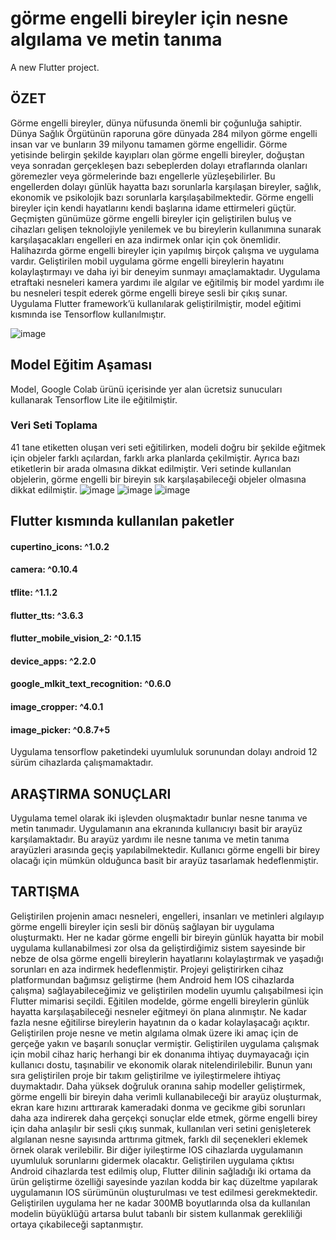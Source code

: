 # görme engelli bireyler için nesne algılama ve metin tanıma 

A new Flutter project.

## ÖZET

Görme engelli bireyler, dünya nüfusunda önemli bir çoğunluğa sahiptir. Dünya 
Sağlık Örgütünün raporuna göre dünyada 284 milyon görme engelli insan var ve bunların 39 
milyonu tamamen görme engellidir. Görme yetisinde belirgin şekilde kayıpları olan görme 
engelli bireyler, doğuştan veya sonradan gerçekleşen bazı sebeplerden dolayı etraflarında 
olanları göremezler veya görmelerinde bazı engellerle yüzleşebilirler. Bu engellerden dolayı 
günlük hayatta bazı sorunlarla karşılaşan bireyler, sağlık, ekonomik ve psikolojik bazı 
sorunlarla karşılaşabilmektedir. Görme engelli bireyler için kendi hayatlarını kendi başlarına 
idame ettirmeleri güçtür. Geçmişten günümüze görme engelli bireyler için geliştirilen buluş 
ve cihazları gelişen teknolojiyle yenilemek ve bu bireylerin kullanımına sunarak 
karşılaşacakları engelleri en aza indirmek onlar için çok önemlidir. Halihazırda görme engelli 
bireyler için yapılmış birçok çalışma ve uygulama vardır. Geliştirilen mobil uygulama görme 
engelli bireylerin hayatını kolaylaştırmayı ve daha iyi bir deneyim sunmayı amaçlamaktadır. 
Uygulama etraftaki nesneleri kamera yardımı ile algılar ve eğitilmiş bir model yardımı ile bu 
nesneleri tespit ederek görme engelli bireye sesli bir çıkış sunar. Uygulama Flutter 
framework’ü kullanılarak geliştirilmiştir, model eğitimi kısmında ise Tensorflow 
kullanılmıştır.

![image](https://github.com/tunhnt2/flutter-gorme-engelli-bireyler-icin-nesne-algilama-ve-metin-tanima/assets/118447298/dea56d9f-15ae-4ca1-8f29-4b17c81ebe29)

## Model Eğitim Aşaması
Model, Google Colab ürünü içerisinde yer alan ücretsiz sunucuları kullanarak 
Tensorflow Lite ile eğitilmiştir.

### Veri Seti Toplama 
41 tane etiketten oluşan veri seti eğitilirken, modeli doğru bir şekilde eğitmek için objeler farklı açılardan, farklı arka planlarda çekilmiştir. Ayrıca bazı etiketlerin bir arada olmasına dikkat edilmiştir. Veri setinde kullanılan objelerin, görme engelli bir bireyin sık karşılaşabileceği objeler olmasına dikkat edilmiştir.
![image](https://github.com/tunhnt2/flutter-gorme-engelli-bireyler-icin-nesne-algilama-ve-metin-tanima/assets/118447298/64af225d-1153-4942-a66d-fb71887f5a5e)
![image](https://github.com/tunhnt2/flutter-gorme-engelli-bireyler-icin-nesne-algilama-ve-metin-tanima/assets/118447298/e038d97c-7588-4dd5-a5cd-17e472f2eea3)
![image](https://github.com/tunhnt2/flutter-gorme-engelli-bireyler-icin-nesne-algilama-ve-metin-tanima/assets/118447298/85755322-8d92-4195-bba0-c6591b465c36)

## Flutter kısmında kullanılan paketler
  #### cupertino_icons: ^1.0.2
  #### camera: ^0.10.4
  #### tflite: ^1.1.2
  #### flutter_tts: ^3.6.3
  #### flutter_mobile_vision_2: ^0.1.15
  #### device_apps: ^2.2.0
  #### google_mlkit_text_recognition: ^0.6.0
  #### image_cropper: ^4.0.1
  #### image_picker: ^0.8.7+5

Uygulama tensorflow paketindeki uyumluluk sorunundan dolayı android 12 sürüm cihazlarda çalışmamaktadır.

## ARAŞTIRMA SONUÇLARI 
Uygulama temel olarak iki işlevden oluşmaktadır bunlar nesne tanıma ve metin tanımadır. Uygulamanın ana ekranında kullanıcıyı basit bir arayüz karşılamaktadır. Bu arayüz yardımı ile nesne tanıma ve metin tanıma arayüzleri arasında geçiş yapılabilmektedir. Kullanıcı görme engelli bir birey olacağı için mümkün olduğunca basit bir arayüz tasarlamak hedeflenmiştir.


## TARTIŞMA
Geliştirilen projenin amacı nesneleri, engelleri, insanları ve metinleri algılayıp görme 
engelli bireyler için sesli bir dönüş sağlayan bir uygulama oluşturmaktı. Her ne kadar görme 
engelli bir bireyin günlük hayatta bir mobil uygulama kullanabilmesi zor olsa da 
geliştirdiğimiz sistem sayesinde bir nebze de olsa görme engelli bireylerin hayatlarını 
kolaylaştırmak ve yaşadığı sorunları en aza indirmek hedeflenmiştir. Projeyi geliştirirken 
cihaz platformundan bağımsız geliştirme (hem Android hem IOS cihazlarda çalışma) 
sağlayabileceğimiz ve geliştirilen modelin uyumlu çalışabilmesi için Flutter mimarisi seçildi.
Eğitilen modelde, görme engelli bireylerin günlük hayatta karşılaşabileceği nesneler 
eğitmeyi ön plana alınmıştır. Ne kadar fazla nesne eğitilirse bireylerin hayatının da o kadar 
kolaylaşacağı açıktır. Geliştirilen proje nesne ve metin algılama olmak üzere iki amaç için 
de gerçeğe yakın ve başarılı sonuçlar vermiştir. Geliştirilen uygulama çalışmak için mobil 
cihaz hariç herhangi bir ek donanıma ihtiyaç duymayacağı için kullanıcı dostu, taşınabilir ve 
ekonomik olarak nitelendirilebilir. 
Bunun yanı sıra geliştirilen proje bir takım geliştirilme ve iyileştirmelere ihtiyaç 
duymaktadır. Daha yüksek doğruluk oranına sahip modeller geliştirmek, görme engelli bir 
bireyin daha verimli kullanabileceği bir arayüz oluşturmak, ekran kare hızını arttırarak 
kameradaki donma ve gecikme gibi sorunları daha aza indirerek daha gerçekçi sonuçlar elde 
etmek, görme engelli birey için daha anlaşılır bir sesli çıkış sunmak, kullanılan veri setini 
genişleterek algılanan nesne sayısında arttırıma gitmek, farklı dil seçenekleri eklemek örnek 
olarak verilebilir. Bir diğer iyileştirme IOS cihazlarda uygulamanın uyumluluk sorunlarını 
gidermek olacaktır. Geliştirilen uygulama çıktısı Android cihazlarda test edilmiş olup, Flutter 
dilinin sağladığı iki ortama da ürün geliştirme özelliği sayesinde yazılan kodda bir kaç 
düzeltme yapılarak uygulamanın IOS sürümünün oluşturulması ve test edilmesi 
gerekmektedir. Geliştirilen uygulama her ne kadar 300MB boyutlarında olsa da kullanılan 
modelin büyüklüğü artarsa bulut tabanlı bir sistem kullanmak gerekliliği ortaya çıkabileceği 
saptanmıştır.
